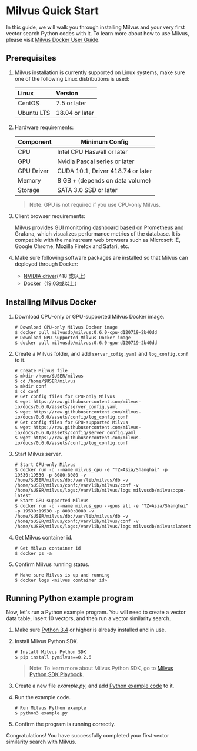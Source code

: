 #  Milvus Quick Start

In this guide, we will walk you through installing Milvus and your very first vector search Python codes with it. To learn more about how to use Milvus, please visit [Milvus Docker User Guide](https://github.com/milvus-io/docs/blob/0.6.0/zh-CN/userguide/install_milvus.md).

## Prerequisites

1. Milvus installation is currently supported on Linux systems, make sure one of the following Linux distributions is used:

   | Linux        | Version        |
   | :----------------------- | :---------- |
   | CentOS                   | 7.5 or later   |
   | Ubuntu LTS               | 18.04 or later |
   
2. Hardware requirements:

   | Component |   Minimum Config         |
   | -------- | ---------------- |
   | CPU      | Intel CPU Haswell or later            |
   | GPU      | Nvidia Pascal series or later |
   | GPU Driver    | CUDA 10.1, Driver 418.74 or later |
   | Memory     | 8 GB + (depends on data volume)      |
   | Storage | SATA 3.0 SSD or later       |
   
   > Note: GPU is not required if you use CPU-only Milvus.

3. Client browser requirements:

   Milvus provides GUI monitoring dashboard based on Prometheus and Grafana, which visualizes performance metrics of the database. It is compatible with the mainstream web browsers such as Microsoft IE, Google Chrome, Mozilla Firefox and Safari, etc.

4. Make sure following software packages are installed so that Milvus can deployed through Docker:

   - [NVIDIA driver](https://www.nvidia.com/Download/index.aspx)(418 或以上)
   - [Docker](https://docs.docker.com/install/)（19.03或以上）


## Installing Milvus Docker

1. Download CPU-only or GPU-supported Milvus Docker image.

   ```shell
   # Download CPU-only Milvus Docker image
   $ docker pull milvusdb/milvus:0.6.0-cpu-d120719-2b40dd
   # Download GPU-supported Milvus Docker image
   $ docker pull milvusdb/milvus:0.6.0-gpu-d120719-2b40dd
   ```

2. Create a Milvus folder, and add `server_cofig.yaml` and `log_config.conf` to it.

   ```shell
   # Create Milvus file
   $ mkdir /home/$USER/milvus
   $ cd /home/$USER/milvus
   $ mkdir conf
   $ cd conf
   # Get config files for CPU-only Milvus
   $ wget https://raw.githubusercontent.com/milvus-io/docs/0.6.0/assets/server_config.yaml
   $ wget https://raw.githubusercontent.com/milvus-io/docs/0.6.0/assets/config/log_config.conf
   # Get config files for GPU-supported Milvus
   $ wget https://raw.githubusercontent.com/milvus-io/docs/0.6.0/assets/config/server_config.yaml
   $ wget https://raw.githubusercontent.com/milvus-io/docs/0.6.0/assets/config/log_config.conf
   ```
   
3. Start Milvus server.

   ```shell
   # Start CPU-only Milvus
   $ docker run -d --name milvus_cpu -e "TZ=Asia/Shanghai" -p 19530:19530 -p 8080:8080 -v /home/$USER/milvus/db:/var/lib/milvus/db -v /home/$USER/milvus/conf:/var/lib/milvus/conf -v /home/$USER/milvus/logs:/var/lib/milvus/logs milvusdb/milvus:cpu-latest
   # Start GPU-supported Milvus
   $ docker run -d --name milvus_gpu --gpus all -e "TZ=Asia/Shanghai" -p 19530:19530 -p 8080:8080 -v /home/$USER/milvus/db:/var/lib/milvus/db -v /home/$USER/milvus/conf:/var/lib/milvus/conf -v /home/$USER/milvus/logs:/var/lib/milvus/logs milvusdb/milvus:latest
   ```
   
4. Get Milvus container id.

   ```shell
   # Get Milvus container id
   $ docker ps -a
   ```

5. Confirm Milvus running status.

   ```shell
   # Make sure Milvus is up and running
   $ docker logs <milvus container id>
   ```

## Running Python example program

Now, let's run a Python example program. You will need to create a vector data table, insert 10 vectors, and then run a vector similarity search.

1. Make sure [Python 3.4](https://www.python.org/downloads/) or higher is already installed and in use.

2. Install Milvus Python SDK.

   ```shell
   # Install Milvus Python SDK
   $ pip install pymilvus==0.2.6
   ```

   > Note: To learn more about Milvus Python SDK, go to [Milvus Python SDK Playbook](https://pypi.org/project/pymilvus). 

3. Create a new file *example.py*, and add [Python example code](https://github.com/milvus-io/pymilvus/0.6.0/examples/example.py) to it.

4. Run the example code.

   ```shell
   # Run Milvus Python example
   $ python3 example.py
   ```

5. Confirm the program is running correctly.


Congratulations! You have successfully completed your first vector similarity search with Milvus.

